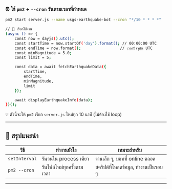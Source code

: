 ### ⏰ ใช้ `pm2` + `--cron` รันตามเวลาที่กำหนด

```bash
pm2 start server.js --name usgs-earthquake-bot --cron "*/10 * * * *"

// 🚀 เรียกใช้งาน
(async () => {
    const now = dayjs().utc();
    const startTime = now.startOf('day').format(); // 00:00:00 UTC
    const endTime = now.format();                 // เวลาปัจจุบัน UTC
    const minMagnitude = 5.0;
    const limit = 5;

    const data = await fetchEarthquakeData({
        startTime,
        endTime,
        minMagnitude,
        limit
    });

    await displayEarthquakeInfo(data);
})();

```

💡 ตัวนี้จะให้ `pm2` เรียก `server.js` ใหม่ทุก 10 นาที (ไม่ต้องใช้ loop)

---

## 🧭 สรุปแนะนำ

| วิธี          | ทำงานยังไง                 | เหมาะสำหรับ                          |
| ------------- | -------------------------- | ------------------------------------ |
| `setInterval` | รันวนใน process เดียว      | งานเล็ก ๆ, บอทที่ online ตลอด        |
| `pm2 --cron`  | รันไฟล์ใหม่ทุกครั้งตามเวลา | สคริปต์ที่โหลดข้อมูล, ทำงานเป็นรอบ ๆ |

---
